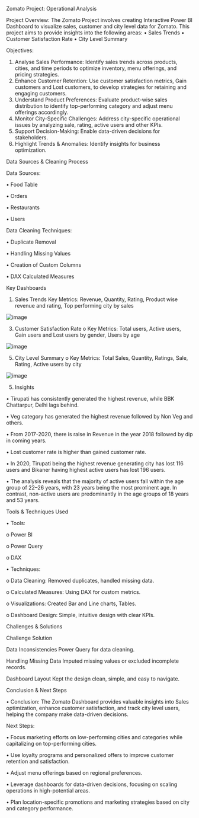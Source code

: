 Zomato Project: Operational Analysis

Project Overview:
The Zomato Project involves creating Interactive Power BI Dashboard to visualize sales, customer and city level data for Zomato. This project aims to provide insights into the following areas:
•	Sales Trends
•	Customer Satisfaction Rate
•	City Level Summary 


Objectives:
1.	Analyse Sales Performance: Identify sales trends across products, cities, and time periods to optimize inventory, menu offerings, and pricing strategies.
2.	Enhance Customer Retention: Use customer satisfaction metrics, Gain customers and Lost customers, to develop strategies for retaining and engaging customers.
3.	Understand Product Preferences: Evaluate product-wise sales distribution to identify top-performing category and adjust menu offerings accordingly.
4.	Monitor City-Specific Challenges: Address city-specific operational issues by analyzing sale, rating, active users and other KPIs.
5.	Support Decision-Making: Enable data-driven decisions for stakeholders.
6.	Highlight Trends & Anomalies: Identify insights for business optimization.


Data Sources & Cleaning Process

Data Sources:

•	Food Table

•	Orders

•	Restaurants

•	Users


Data Cleaning Techniques:

•	Duplicate Removal

•	Handling Missing Values

•	Creation of Custom Columns 

•	DAX Calculated Measures


Key Dashboards

1.	Sales Trends 
Key Metrics: Revenue, Quantity, Rating, Product wise revenue and rating, Top performing city by sales

 ![image](https://github.com/user-attachments/assets/3db53c4e-c7a9-429e-a486-1610660ffb3b)


3.	Customer Satisfaction Rate
o	Key Metrics: Total users, Active users, Gain users and Lost users by gender, Users by age

 ![image](https://github.com/user-attachments/assets/83327788-cd37-4895-9068-8b5d14ca4c6f)


5.	City Level Summary 
o	Key Metrics:  Total Sales, Quantity, Ratings, Sale, Rating, Active users by city

![image](https://github.com/user-attachments/assets/dedcb739-7943-43de-90af-ae76fc8b8559)

    
 5. Insights

•	Tirupati has consistently generated the highest revenue, while BBK Chattarpur, Delhi lags behind.

•	Veg category has generated the highest revenue followed by Non Veg and others.

•	From 2017-2020, there is raise in Revenue in the year 2018 followed by dip in coming years.

•	Lost customer rate is higher than gained customer rate.

•	In 2020, Tirupati being the highest revenue generating city has lost 116 users and Bikaner having highest active users has lost 196 users.

•	The analysis reveals that the majority of active users fall within the age group of 22–26 years, with 23 years being the most prominent age. In contrast, non-active users are predominantly in the age groups of 18 years and 53 years.


Tools & Techniques Used

•	Tools:

o	Power BI

o	Power Query

o	DAX


•	Techniques:

o	Data Cleaning: Removed duplicates, handled missing data.

o	Calculated Measures: Using DAX for custom metrics.

o	Visualizations: Created Bar and Line charts, Tables.

o	Dashboard Design: Simple, intuitive design with clear KPIs.


Challenges & Solutions

Challenge	Solution

Data Inconsistencies	Power Query for data cleaning.

Handling Missing Data	Imputed missing values or excluded incomplete records.

Dashboard Layout	Kept the design clean, simple, and easy to navigate.

	
Conclusion & Next Steps

•	Conclusion: The Zomato Dashboard provides valuable insights into Sales optimization, enhance customer satisfaction, and track city level users, helping the company make data-driven decisions.


Next Steps:

•	Focus marketing efforts on low-performing cities and categories while capitalizing on top-performing cities.

•	Use loyalty programs and personalized offers to improve customer retention and satisfaction.

•	Adjust menu offerings based on regional preferences.

•	Leverage dashboards for data-driven decisions, focusing on scaling operations in high-potential areas.

•	Plan location-specific promotions and marketing strategies based on city and category performance.
